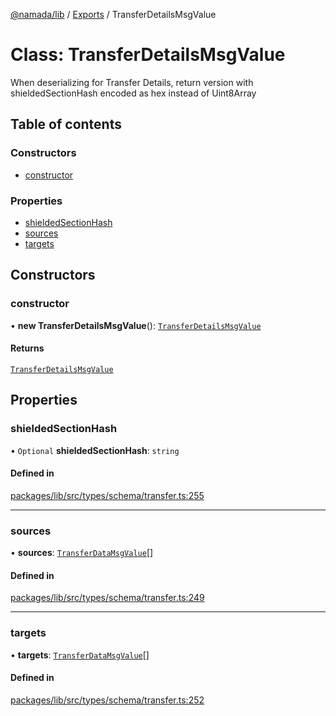 [@namada/lib](../README.md) / [Exports](../modules.md) / TransferDetailsMsgValue

# Class: TransferDetailsMsgValue

When deserializing for Transfer Details, return version with
shieldedSectionHash encoded as hex instead of Uint8Array

## Table of contents

### Constructors

- [constructor](TransferDetailsMsgValue.md#constructor)

### Properties

- [shieldedSectionHash](TransferDetailsMsgValue.md#shieldedsectionhash)
- [sources](TransferDetailsMsgValue.md#sources)
- [targets](TransferDetailsMsgValue.md#targets)

## Constructors

### constructor

• **new TransferDetailsMsgValue**(): [`TransferDetailsMsgValue`](TransferDetailsMsgValue.md)

#### Returns

[`TransferDetailsMsgValue`](TransferDetailsMsgValue.md)

## Properties

### shieldedSectionHash

• `Optional` **shieldedSectionHash**: `string`

#### Defined in

[packages/lib/src/types/schema/transfer.ts:255](https://github.com/namada-net/namada-sdkjs/blob/e660aeaf8f96102ae1112a841a7e46dc805fa394/packages/lib/src/types/schema/transfer.ts#L255)

___

### sources

• **sources**: [`TransferDataMsgValue`](TransferDataMsgValue.md)[]

#### Defined in

[packages/lib/src/types/schema/transfer.ts:249](https://github.com/namada-net/namada-sdkjs/blob/e660aeaf8f96102ae1112a841a7e46dc805fa394/packages/lib/src/types/schema/transfer.ts#L249)

___

### targets

• **targets**: [`TransferDataMsgValue`](TransferDataMsgValue.md)[]

#### Defined in

[packages/lib/src/types/schema/transfer.ts:252](https://github.com/namada-net/namada-sdkjs/blob/e660aeaf8f96102ae1112a841a7e46dc805fa394/packages/lib/src/types/schema/transfer.ts#L252)
